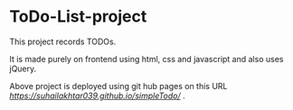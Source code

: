 # ToDo-List-project

This project records TODOs.

It is made purely on frontend using html, css and javascript and also uses jQuery.

Above project is deployed using git hub pages on this URL *https://suhailakhtar039.github.io/simpleTodo/* .
